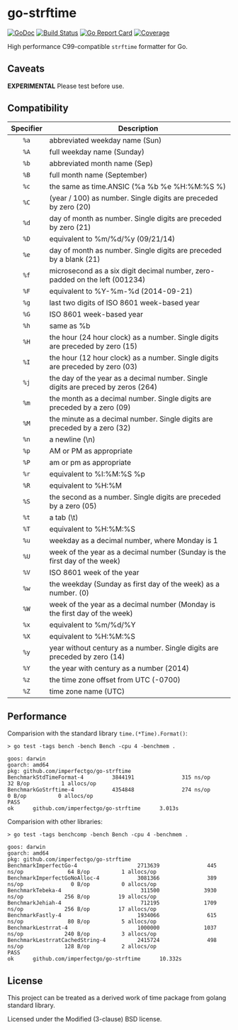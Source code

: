 # go-strftime

[![GoDoc](https://godoc.org/github.com/imperfectgo/go-strftime?status.svg)](https://godoc.org/github.com/imperfectgo/go-strftime)
[![Build Status](https://travis-ci.org/imperfectgo/go-strftime.svg?branch=master)](https://travis-ci.org/imperfectgo/go-strftime)
[![Go Report Card](https://goreportcard.com/badge/github.com/imperfectgo/go-strftime)](https://goreportcard.com/report/github.com/imperfectgo/go-strftime)
[![Coverage](https://codecov.io/gh/imperfectgo/go-strftime/branch/master/graph/badge.svg)](https://codecov.io/gh/imperfectgo/go-strftime)

High performance C99-compatible `strftime` formatter for Go.

## Caveats

**EXPERIMENTAL** Please test before use.

## Compatibility

| Specifier |                                   Description                                    |
| :-------: | -------------------------------------------------------------------------------- |
|   `%a`    | abbreviated weekday name (Sun)                                                   |
|   `%A`    | full weekday name (Sunday)                                                       |
|   `%b`    | abbreviated month name (Sep)                                                     |
|   `%B`    | full month name (September)                                                      |
|   `%c`    | the same as time.ANSIC (%a %b %e %H:%M:%S %)                                     |
|   `%C`    | (year / 100) as number. Single digits are preceded by zero (20)                  |
|   `%d`    | day of month as number. Single digits are preceded by zero (21)                  |
|   `%D`    | equivalent to %m/%d/%y (09/21/14)                                                |
|   `%e`    | day of month as number. Single digits are preceded by a blank (21)               |
|   `%f`    | microsecond as a six digit decimal number, zero-padded on the left (001234)      |
|   `%F`    | equivalent to %Y-%m-%d (2014-09-21)                                              |
|   `%g`    | last two digits of ISO 8601 week-based year                                      |
|   `%G`    | ISO 8601 week-based year                                                         |
|   `%h`    | same as %b                                                                       |
|   `%H`    | the hour (24 hour clock) as a number. Single digits are preceded by zero (15)    |
|   `%I`    | the hour (12 hour clock) as a number. Single digits are preceded by zero (03)    |
|   `%j`    | the day of the year as a decimal number. Single digits are preced by zeros (264) |
|   `%m`    | the month as a decimal number. Single digits are preceded by a zero (09)         |
|   `%M`    | the minute as a decimal number. Single digits are preceded by a zero (32)        |
|   `%n`    | a newline (\n)                                                                   |
|   `%p`    | AM or PM as appropriate                                                          |
|   `%P`    | am or pm as appropriate                                                          |
|   `%r`    | equivalent to %I:%M:%S %p                                                        |
|   `%R`    | equivalent to %H:%M                                                              |
|   `%S`    | the second as a number. Single digits are preceded by a zero (05)                |
|   `%t`    | a tab (\t)                                                                       |
|   `%T`    | equivalent to %H:%M:%S                                                           |
|   `%u`    | weekday as a decimal number, where Monday is 1                                   |
|   `%U`    | week of the year as a decimal number (Sunday is the first day of the week)       |
|   `%V`    | ISO 8601 week of the year                                                        |
|   `%w`    | the weekday (Sunday as first day of the week) as a number. (0)                   |
|   `%W`    | week of the year as a decimal number (Monday is the first day of the week)       |
|   `%x`    | equivalent to %m/%d/%Y                                                           |
|   `%X`    | equivalent to %H:%M:%S                                                           |
|   `%y`    | year without century as a number. Single digits are preceded by zero (14)        |
|   `%Y`    | the year with century as a number (2014)                                         |
|   `%z`    | the time zone offset from UTC (-0700)                                            |
|   `%Z`    | time zone name (UTC)                                                             |

## Performance

Comparision with the standard library `time.(*Time).Format()`:

```
> go test -tags bench -bench Bench -cpu 4 -benchmem .

goos: darwin
goarch: amd64
pkg: github.com/imperfectgo/go-strftime
BenchmarkStdTimeFormat-4         3844191               315 ns/op              32 B/op          1 allocs/op
BenchmarkGoStrftime-4            4354848               274 ns/op               0 B/op          0 allocs/op
PASS
ok      github.com/imperfectgo/go-strftime      3.013s
```

Comparision with other libraries:

```
> go test -tags benchcomp -bench Bench -cpu 4 -benchmem .

goos: darwin
goarch: amd64
pkg: github.com/imperfectgo/go-strftime
BenchmarkImperfectGo-4                   2713639               445 ns/op              64 B/op          1 allocs/op
BenchmarkImperfectGoNoAlloc-4            3081366               389 ns/op               0 B/op          0 allocs/op
BenchmarkTebeka-4                         311500              3930 ns/op             256 B/op         19 allocs/op
BenchmarkJehiah-4                         712195              1709 ns/op             256 B/op         17 allocs/op
BenchmarkFastly-4                        1934066               615 ns/op              80 B/op          5 allocs/op
BenchmarkLestrrat-4                      1000000              1037 ns/op             240 B/op          3 allocs/op
BenchmarkLestrratCachedString-4          2415724               498 ns/op             128 B/op          2 allocs/op
PASS
ok      github.com/imperfectgo/go-strftime      10.332s
```

## License

This project can be treated as a derived work of time package from golang standard library.

Licensed under the Modified (3-clause) BSD license.
